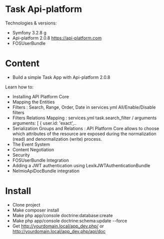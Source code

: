Task Api-platform========================Technologies & versions:- Symfony 3.2.8 g- Api-platform 2.0.8 https://api-platform.com- FOSUserBundle        Content========================- Build a simple Task App with Api-platform 2.0.8Learn how to:- Installing API Platform Core- Mapping the Entities- Filters : Search, Range, Order, Date in services.yml All/Enable/Disable filters- Filters Relations Mapping : services.yml task.search_filter / arguments arguments: [ { user.id: 'exact',..- Serialization Groups and Relations : API Platform Core allows to choose which attributes of the resource are exposed during the normalization (read) and denormalization (write) process.- The Event System- Content Negotiation- Security- FOSUserBundle Integration- Adding a JWT authentication using LexikJWTAuthenticationBundle- NelmioApiDocBundle integrationInstall========================- Clone project- Make composer install- Make php app/console doctrine:database:create- Make php app/console doctrine:schema:update --force- Get http://yourdomain.local/app_dev.php/ or http://yourdomain.local/app_dev.php/api/doc